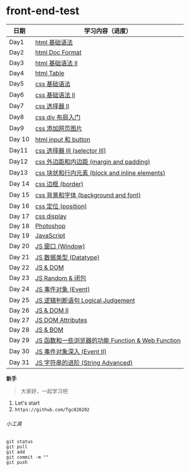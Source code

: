 # front-end-test

| 日期       | 学习内容（进度）                                                                 |
| ---------- | -------------------------------------------------------------------------------|
| Day1       | [html 基础语法](https://github.com/Tgc020202/Front-End-Learning/blob/main/demo/day%2001%20html%20basic%20syntax/Day%2001.md)                        |
| Day2       | [html Doc Format](https://github.com/Tgc020202/Front-End-Learning/blob/main/demo/day%2002%20html%20doc%20format/Day%2002.md)                       |
| Day3       | [html 基础语法 II](https://github.com/Tgc020202/Front-End-Learning/blob/main/demo/day%2003%20html%20syntax%20II/Day%2003.md)                        |
| Day4       | [html Table](https://github.com/Tgc020202/Front-End-Learning/blob/main/demo/day%2004%20html%20table/Day%2004.md)                                   |
| Day5       | [css 基础语法](https://github.com/Tgc020202/Front-End-Learning/blob/main/demo/day%2005%20css%20basic%20syntax/Day%2005.md)                          |
| Day6       | [css 基础语法 II](https://github.com/Tgc020202/Front-End-Learning/blob/main/demo/day%2006%20css%20basic%20syntax%20ii/Day%2006.md)                  |
| Day7       | [css 选择器 II](https://github.com/Tgc020202/Front-End-Learning/blob/main/demo/day%2007%20css%20selector%20II/Day%2007.md)                          |
| Day8       | [css div 布局入门](https://github.com/Tgc020202/Front-End-Learning/blob/main/demo/day%2008%20css%20div%20layout/Day%2008.md)                        |
| Day9       | [css 添加网页图片](https://github.com/Tgc020202/Front-End-Learning/blob/main/demo/day%2009%20css%20insert%20web%20picture/Day%2009.md)               |
|Day 10      | [html input 和 button](https://github.com/Tgc020202/Front-End-Learning/blob/main/demo/day%2010%20html%20input%20and%20button/Day%2010.md)           |
| Day11      | [css 选择器 III (selector III)](https://github.com/Tgc020202/Front-End-Learning/blob/main/demo/day%2011%20css%20import%20methods/Day%2011.md)       |
| Day12      | [css 外边距和内边距 (margin and padding)](https://github.com/Tgc020202/Front-End-Learning/blob/main/demo/day%2012%20css%20margin%20and%20padding/Day%2012.md)                                                                                       |
| Day13      | [css 块状和行内元素 (block and inline elements) ](https://github.com/Tgc020202/Front-End-Learning/blob/main/demo/day%2013%20css%20block%20and%20inline%20elements/Day%2013.md)                                                                              |
|Day 14      | [css 边框 (border)](https://github.com/Tgc020202/Front-End-Learning/blob/main/demo/day%2014%20css%20border/Day%2014.md)                              |
|Day 15      | [css 背景和字体 (background and font)](https://github.com/Tgc020202/Front-End-Learning/blob/main/demo/day%2015%20css%20background%20and%20font/Day%2015.md)                                                                                       |
|Day 16      | [css 定位 (position)](https://github.com/Tgc020202/Front-End-Learning/blob/main/demo/day%2016%20css%20position/Day%2016.md)                          |
|Day 17      | [css display](https://github.com/Tgc020202/Front-End-Learning/blob/main/demo/day%2017%20css%20display/Day%2017.md)                                   |
|Day 18      | [Photoshop](https://github.com/Tgc020202/Front-End-Learning/blob/main/demo/day%2018%20Photoshop/Day%2018.md)                                         |
|Day 19      | [JavaScript](https://github.com/Tgc020202/Front-End-Learning/blob/main/demo/day%2019%20Javascript/Day%2019.md)                                       |
|Day 20      | [JS 窗口 (Window)](https://github.com/Tgc020202/Front-End-Learning/blob/main/demo/day%2020%20JS%20Window/Day%2020.md)                                 |
|Day 21      | [JS 数据类型 (Datatype)](https://github.com/Tgc020202/Front-End-Learning/blob/main/demo/day%2021%20JS%20datatype/Day%2021.md)                         |
|Day 22      | [JS & DOM](https://github.com/Tgc020202/Front-End-Learning/blob/main/demo/day%2022%20JS%20and%20DOM/Day%2022.md)                                     |
|Day 23      | [JS Random & 闭包](https://github.com/Tgc020202/Front-End-Learning/blob/main/demo/day%2023%20JS%20random/Day%2023.md)                                 | 
|Day 24      | [JS 事件对象 (Event)](https://github.com/Tgc020202/Front-End-Learning/blob/main/demo/day%2024%20JS%20Event/Day%2024.md)                                |
|Day 25      | [JS 逻辑判断语句 Logical Judgement](https://github.com/Tgc020202/Front-End-Learning/blob/main/demo/day%2025%20JS%20Logical%20Judgement/Day%2025.md)    |
|Day 26      | [JS & DOM II](https://github.com/Tgc020202/Front-End-Learning/blob/main/demo/day%2026%20JS%20%20and%20DOM%20II/Day%2026.md)                           |
|Day 27      | [JS DOM Attributes](https://github.com/Tgc020202/Front-End-Learning/blob/main/demo/day%2027%20JS%20DOM%20attributes/Day%2027.md)                      |
|Day 28      | [JS & BOM](https://github.com/Tgc020202/Front-End-Learning/blob/main/demo/day%2028%20JS%20BOM/Day%2028.md)                                            | 
|Day 29      | [JS 函数和一些浏览器的功能 Function & Web Function](https://github.com/Tgc020202/Front-End-Learning/blob/main/demo/day%2029%20JS%20Function%20%26%20Web%20function/Day%2029.md)                                                                                 | 
|Day 30      | [JS 事件对象深入 (Event II)](https://github.com/Tgc020202/Front-End-Learning/blob/main/demo/day%2030%20JS%20Event%20II/Day%2030.md)                    |
|Day 31      | [JS 字符串的进阶 (String Advanced)](https://github.com/Tgc020202/Front-End-Learning/blob/main/demo/day%2031%20JS%20String%20Advanced/Day%2031.md)      |



**新手**
> 大家好，一起学习吧
1. Let's start
2. `https://github.com/Tgc020202`

###### 小工具
```
git status
git pull
git add 
git commit -m ""
git push
```


